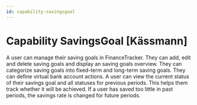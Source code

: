 ```yaml
---
id: capability-savingsgoal
---
```


# Capability SavingsGoal [Kässmann]

A user can manage their saving goals in FinanceTracker.
They can add, edit and delete saving goals and display an saving goals overview.
They can categorize saving goals into fixed-term and long-term saving goals.
They can define virtual bank account actions.
A user can view the current status of their savings goal and all statuses for previous periods.
This helps them track whether it will be achieved.
If a user has saved too little in past periods, the savings rate is changed for future periods.

